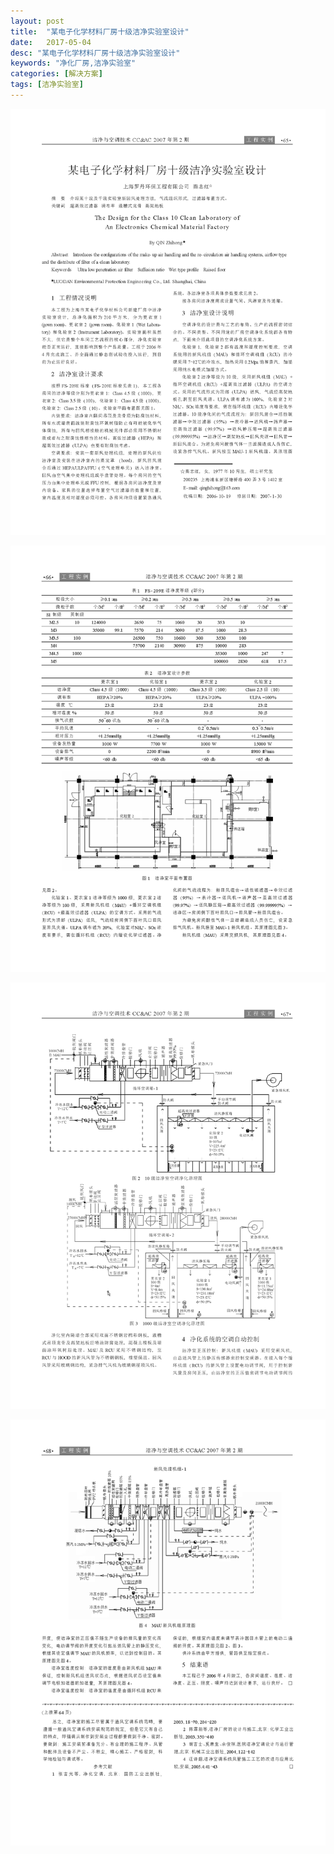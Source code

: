 ```yaml
---
layout: post
title:  "某电子化学材料厂房十级洁净实验室设计"
date:   2017-05-04
desc: "某电子化学材料厂房十级洁净实验室设计"
keywords: "净化厂房,洁净实验室"
categories: [解决方案]
tags: [洁净实验室]
---
```


![](/static/img/2017/05/0401.png)

![](/static/img/2017/05/0402.png)

![](/static/img/2017/05/0403.png)

![](/static/img/2017/05/0404.png)
